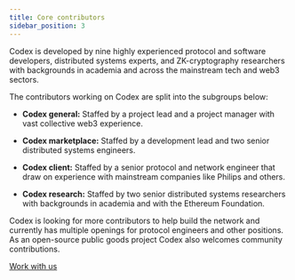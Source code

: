 ```yaml
---
title: Core contributors
sidebar_position: 3
---
```


Codex is developed by nine highly experienced protocol and software developers, distributed systems experts, and ZK-cryptography researchers with backgrounds in academia and across the mainstream tech and web3 sectors.

The contributors working on Codex are split into the subgroups below:

- **Codex general:** Staffed by a project lead and a project manager with vast collective web3 experience.

- **Codex marketplace:** Staffed by a development lead and two senior distributed systems engineers.

- **Codex client:** Staffed by a senior protocol and network engineer that draw on experience with mainstream companies like Philips and others.

- **Codex research:** Staffed by two senior distributed systems researchers with backgrounds in academia and with the Ethereum Foundation.

Codex is looking for more contributors to help build the network and currently has multiple openings for protocol engineers and other positions. As an open-source public goods project Codex also welcomes community contributions.

[Work with us](https://jobs.status.im/)
